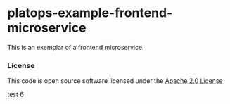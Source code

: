 # platops-example-frontend-microservice

This is an exemplar of a frontend microservice. 

### License

This code is open source software licensed under the [Apache 2.0 License]("http://www.apache.org/licenses/LICENSE-2.0.html")

test 6
